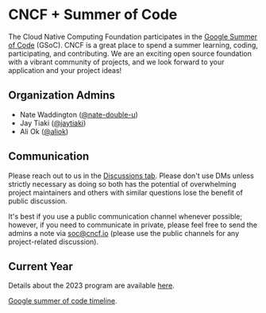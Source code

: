 # CNCF + Summer of Code

The Cloud Native Computing Foundation participates in the [Google Summer of Code](https://summerofcode.withgoogle.com/) (GSoC). CNCF is a great place to spend a summer learning, coding, participating, and contributing. We are an exciting open source foundation with a vibrant community of projects, and we look forward to your application and your project ideas!

## Organization Admins

- Nate Waddington ([@nate-double-u](https://github.com/nate-double-u))
- Jay Tiaki ([@jaytiaki](https://github.com/jaytiaki))
- Ali Ok ([@aliok](https://github.com/aliok))

## Communication

Please reach out to us in the [Discussions tab](https://github.com/cncf/mentoring/discussions).
Please don't use DMs unless strictly necessary as doing so both has the potential of overwhelming project maintainers and others with similar questions lose the benefit of public discussion.

It's best if you use a public communication channel whenever possible; however, if you need to communicate in private, please feel free to send the admins a note via soc@cncf.io (please use the public channels for any project-related discussion).

## Current Year

Details about the 2023 program are available [here](https://github.com/cncf/mentoring/blob/main/programs/summerofcode/2023.md).

[Google summer of code timeline](https://developers.google.com/open-source/gsoc/timeline).
